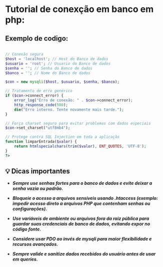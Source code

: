 # Tutorial de conexção em banco em php:

## Exemplo de codigo:

```php

// Conexão segura
$host = 'localhost'; // Host do Banco de dados
$usuario = 'root'; // Usuario do Banco de dados
$senha = ''; // Senha do Banco de dados
$banco = ''; // Nome do Banco de dados

$con = new mysqli($host, $usuario, $senha, $banco);

// Tratamento de erro genérico
if ($con->connect_error) {
    error_log("Erro de conexão: " . $con->connect_error);
    http_response_code(500);
    die("Erro interno. Tente novamente mais tarde.");
}

// Força charset seguro para evitar problemas com dados especiais
$con->set_charset("utf8mb4");

// Protege contra SQL Injection em toda a aplicação
function limparEntrada($valor) {
    return htmlspecialchars(trim($valor), ENT_QUOTES, 'UTF-8');
}
?>
```

## 💡 Dicas importantes

- ***Sempre use senhas fortes para o banco de dados e evite deixar a senha vazia ou padrão.***

- ***Bloqueie o acesso a arquivos sensíveis usando .htaccess (exemplo: impedir acesso direto a arquivos PHP que contenham senhas ou configurações).***

- ***Use variáveis de ambiente ou arquivos fora da raiz pública para guardar suas credenciais de banco de dados, evitando expor no código fonte.***

- ***Considere usar PDO ao invés de mysqli para maior flexibilidade e recursos avançados.***

- ***Sempre valide e sanitize dados recebidos do usuário antes de usar em queries.***
